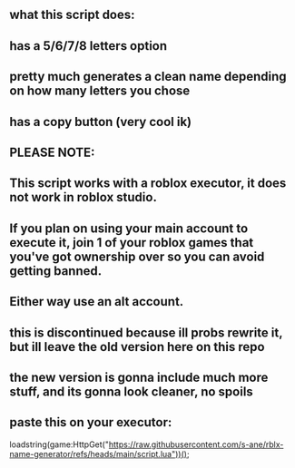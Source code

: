 what this script does:
----
has a 5/6/7/8 letters option
----
pretty much generates a clean name depending on how many letters you chose
----
has a copy button (very cool ik)
----

PLEASE NOTE:
----
This script works with a roblox executor, it does not work in roblox studio.
----
If you plan on using your main account to execute it, join 1 of your roblox games that you've got ownership over so you can avoid getting banned.
----
Either way use an alt account.
----

this is discontinued because ill probs rewrite it, but ill leave the old version here on this repo
----
the new version is gonna include much more stuff, and its gonna look cleaner, no spoils
----


paste this on your executor:
----
loadstring(game:HttpGet("https://raw.githubusercontent.com/s-ane/rblx-name-generator/refs/heads/main/script.lua"))();
